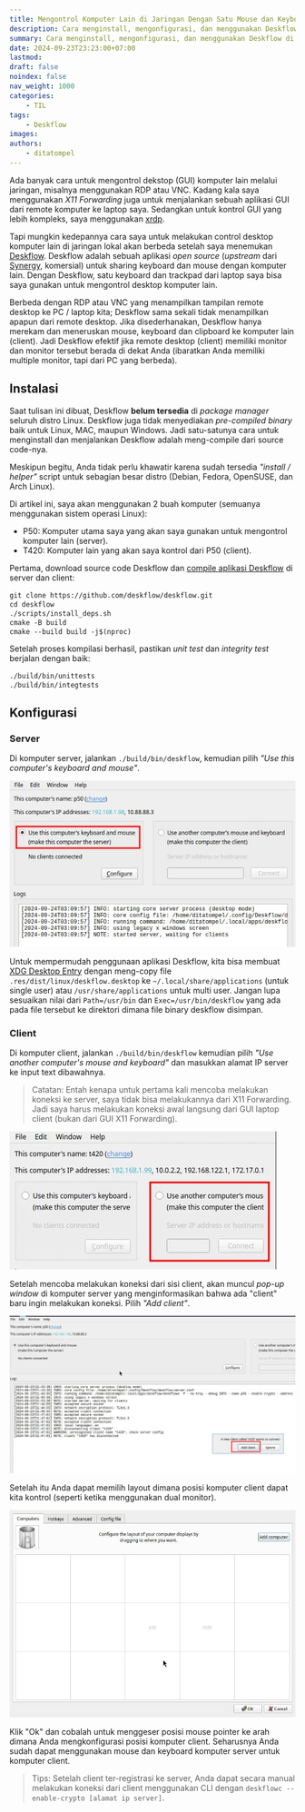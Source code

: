 ```yaml
---
title: Mengontrol Komputer Lain di Jaringan Dengan Satu Mouse dan Keyboard Menggunakan Deskflow
description: Cara menginstall, mengonfigurasi, dan menggunakan Deskflow di Linux. Sebuah aplikasi open-source ntuk sharing keyboard dan mouse dengan komputer lain.
summary: Cara menginstall, mengonfigurasi, dan menggunakan Deskflow di Linux. Sebuah aplikasi open-source ntuk sharing keyboard dan mouse dengan komputer lain.
date: 2024-09-23T23:23:00+07:00
lastmod:
draft: false
noindex: false
nav_weight: 1000
categories:
    - TIL
tags:
    - Deskflow
images:
authors:
    - ditatompel
---
```


Ada banyak cara untuk mengontrol dekstop (GUI) komputer lain melalui jaringan,
misalnya menggunakan RDP atau VNC. Kadang kala saya menggunakan
_X11 Forwarding_ juga untuk menjalankan sebuah aplikasi GUI dari remote
komputer ke laptop saya. Sedangkan untuk kontrol GUI yang lebih kompleks,
saya menggunakan [xrdp][xrdp_gh].

Tapi mungkin kedepannya cara saya untuk melakukan control desktop komputer lain
di jaringan lokal akan berbeda setelah saya menemukan [Deskflow][deskflow_gh].
Deskflow adalah sebuah aplikasi _open source_ (_upstream_ dari
[Synergy][synergy_web], komersial) untuk sharing keyboard dan mouse dengan
komputer lain. Dengan Deskflow, satu keyboard dan trackpad dari laptop saya
bisa saya gunakan untuk mengontrol desktop komputer lain.

Berbeda dengan RDP atau VNC yang menampilkan tampilan remote desktop ke
PC / laptop kita; Deskflow sama sekali tidak menampilkan apapun dari remote
desktop. Jika disederhanakan, Deskflow hanya merekam dan meneruskan mouse,
keyboard dan clipboard ke komputer lain (client). Jadi Deskflow efektif jika
remote desktop (client) memiliki monitor dan monitor tersebut berada di dekat
Anda (ibaratkan Anda memiliki multiple monitor, tapi dari PC yang berbeda).

## Instalasi

Saat tulisan ini dibuat, Deskflow **belum tersedia** di _package manager_
seluruh distro Linux. Deskflow juga tidak menyediakan _pre-compiled binary_
baik untuk Linux, MAC, maupun Windows. Jadi satu-satunya cara untuk menginstall
dan menjalankan Deskflow adalah meng-compile dari source code-nya.

Meskipun begitu, Anda tidak perlu khawatir karena sudah tersedia
_"install / helper"_ script untuk sebagian besar distro (Debian, Fedora,
OpenSUSE, dan Arch Linux).

Di artikel ini, saya akan menggunakan 2 buah komputer (semuanya menggunakan
sistem operasi Linux):

-   P50: Komputer utama saya yang akan saya gunakan untuk mengontrol komputer
    lain (server).
-   T420: Komputer lain yang akan saya kontrol dari P50 (client).

Pertama, download source code Deskflow dan
[compile aplikasi Deskflow][deskflow_cmp] di server dan client:

```shell
git clone https://github.com/deskflow/deskflow.git
cd deskflow
./scripts/install_deps.sh
cmake -B build
cmake --build build -j$(nproc)
```

Setelah proses kompilasi berhasil, pastikan _unit test_ dan _integrity test_
berjalan dengan baik:

```shell
./build/bin/unittests
./build/bin/integtests
```

## Konfigurasi

### Server

Di komputer server, jalankan `./build/bin/deskflow`, kemudian pilih
_"Use this computer's keyboard and mouse"_.

![deskflow server](deskflow-server1.png#center)

Untuk mempermudah penggunaan aplikasi Deskflow, kita bisa membuat
[XDG Desktop Entry][xdg_desktop_spec] dengan meng-copy file
`.res/dist/linux/deskflow.desktop` ke `~/.local/share/applications`
(untuk single user) atau `/usr/share/applications` untuk multi user.
Jangan lupa sesuaikan nilai dari `Path=/usr/bin` dan `Exec=/usr/bin/deskflow`
yang ada pada file tersebut ke direktori dimana file binary deskflow disimpan.

### Client

Di komputer client, jalankan `./build/bin/deskflow` kemudian pilih
_"Use another computer's mouse and keyboard"_ dan masukkan alamat IP server ke
input text dibawahnya.

> Catatan: Entah kenapa untuk pertama kali mencoba melakukan koneksi ke server,
> saya tidak bisa melakukannya dari X11 Forwarding. Jadi saya harus melakukan
> koneksi awal langsung dari GUI laptop client (bukan dari GUI X11 Forwarding).

![deskflow client](deskflow-client1.png#center)

Setelah mencoba melakukan koneksi dari sisi client, akan muncul _pop-up window_
di komputer server yang menginformasikan bahwa ada "client" baru ingin
melakukan koneksi. Pilih _"Add client"_.

![deskflow add client popup](deskflow-add-client-popup.png#center)

Setelah itu Anda dapat memilih layout dimana posisi komputer client dapat kita
kontrol (seperti ketika menggunakan dual monitor).

![deskflow layout](deskflow-layout.png#center)

Klik "Ok" dan cobalah untuk menggeser posisi mouse pointer ke arah dimana Anda
mengkonfigurasi posisi komputer client. Seharusnya Anda sudah dapat menggunakan
mouse dan keyboard komputer server untuk komputer client.

> Tips: Setelah client ter-registrasi ke server, Anda dapat secara manual
> melakukan koneksi dari client menggunakan CLI dengan
> `deskflowc --enable-crypto [alamat ip server]`.

[xrdp_gh]: https://github.com/neutrinolabs/xrdp "xrdp GitHub repository"
[deskflow_gh]: https://github.com/deskflow/deskflow "Deskflow GitHub repository"
[synergy_web]: https://symless.com/synergy "Synergy Website"
[deskflow_cmp]: https://github.com/deskflow/deskflow/blob/master/BUILD.md "Deskflow Build Quick Start"
[xdg_desktop_spec]: https://specifications.freedesktop.org/desktop-entry-spec/latest/ "XDG Desktop Entry spec"
